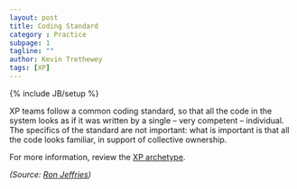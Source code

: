 ```yaml
---
layout: post
title: Coding Standard
category : Practice
subpage: 1
tagline: ""
author: Kevin Trethewey
tags: [XP]
---
```

{% include JB/setup %}

XP teams follow a common coding standard, so that all the code in the system looks as if it was written by a single – very competent – individual. The specifics of the standard are not important: what is important is that all the code looks familiar, in support of collective ownership.

For more information, review the [XP archetype](/archetype/XP/).

*(Source: [Ron Jeffries](http://ronjeffries.com/xprog/what-is-extreme-programming))*
